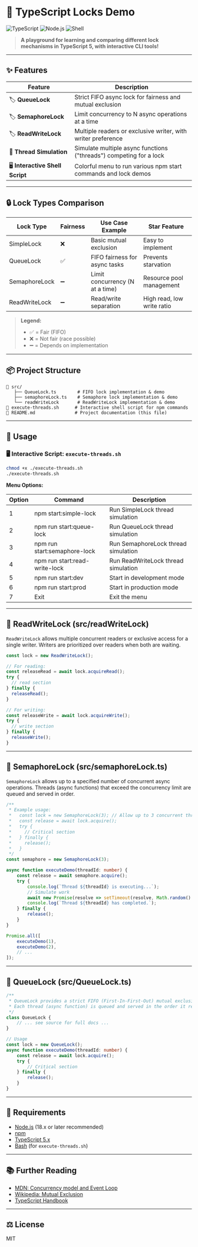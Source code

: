 # 🚦 TypeScript Locks Demo

![TypeScript](https://img.shields.io/badge/TypeScript-5.x-blue?logo=typescript)
![Node.js](https://img.shields.io/badge/Node.js-18.x-green?logo=node.js)
![Shell](https://img.shields.io/badge/Shell-Bash-informational?logo=gnu-bash)

> **A playground for learning and comparing different lock mechanisms in TypeScript 5, with interactive CLI tools!**

---

## ✨ Features

| Feature                        | Description                                                                 |
|------------------------------- |-----------------------------------------------------------------------------|
| 🏷️ **QueueLock**              | Strict FIFO async lock for fairness and mutual exclusion                     |
| 🏷️ **SemaphoreLock**          | Limit concurrency to N async operations at a time                            |
| 🏷️ **ReadWriteLock**          | Multiple readers or exclusive writer, with writer preference                 |
| 🧵 **Thread Simulation**       | Simulate multiple async functions ("threads") competing for a lock           |
| 🖥️ **Interactive Shell Script**| Colorful menu to run various npm start commands and lock demos               |

---

## 🔒 Lock Types Comparison

| Lock Type      | Fairness | Use Case Example                | Star Feature                |
|----------------|----------|---------------------------------|-----------------------------|
| SimpleLock     | ❌        | Basic mutual exclusion          | Easy to implement           |
| QueueLock      | ✅        | FIFO fairness for async tasks   | Prevents starvation         |
| SemaphoreLock  | ➖        | Limit concurrency (N at a time) | Resource pool management    |
| ReadWriteLock  | ➖        | Read/write separation           | High read, low write ratio  |

> **Legend:**
> - ✅ = Fair (FIFO)
> - ❌ = Not fair (race possible)
> - ➖ = Depends on implementation

---

## 📦 Project Structure

```text
📁 src/
   ├── QueueLock.ts        # FIFO lock implementation & demo
   ├── semaphoreLock.ts    # Semaphore lock implementation & demo
   └── readWriteLock       # ReadWriteLock implementation & demo
📄 execute-threads.sh      # Interactive shell script for npm commands
📄 README.md               # Project documentation (this file)
```

---

## 🔗 Usage

### 🖥️ Interactive Script: `execute-threads.sh`

```bash
chmod +x ./execute-threads.sh
./execute-threads.sh
```

**Menu Options:**

| Option | Command                        | Description                            |
|--------|--------------------------------|----------------------------------------|
| 1      | npm start:simple-lock          | Run SimpleLock thread simulation       |
| 2      | npm run start:queue-lock       | Run QueueLock thread simulation        |
| 3      | npm run start:semaphore-lock   | Run SemaphoreLock thread simulation    |
| 4      | npm run start:read-write-lock  | Run ReadWriteLock thread simulation    |
| 5      | npm run start:dev              | Start in development mode              |
| 6      | npm run start:prod             | Start in production mode               |
| 7      | Exit                           | Exit the menu                          |

---

## 🧩 ReadWriteLock (src/readWriteLock)

`ReadWriteLock` allows multiple concurrent readers or exclusive access for a single writer. Writers are prioritized over readers when both are waiting.

```typescript
const lock = new ReadWriteLock();

// For reading:
const releaseRead = await lock.acquireRead();
try {
  // read section
} finally {
  releaseRead();
}

// For writing:
const releaseWrite = await lock.acquireWrite();
try {
  // write section
} finally {
  releaseWrite();
}
```

---

## 🧩 SemaphoreLock (src/semaphoreLock.ts)

`SemaphoreLock` allows up to a specified number of concurrent async operations. Threads (async functions) that exceed the concurrency limit are queued and served in order.

```typescript
/**
 * Example usage:
 *   const lock = new SemaphoreLock(3); // Allow up to 3 concurrent threads
 *   const release = await lock.acquire();
 *   try {
 *     // Critical section
 *   } finally {
 *     release();
 *   }
 */
const semaphore = new SemaphoreLock(3);

async function executeDemo(threadId: number) {
    const release = await semaphore.acquire();
    try {
        console.log(`Thread ${threadId} is executing...`);
        // Simulate work
        await new Promise(resolve => setTimeout(resolve, Math.random() * 990 + 10));
        console.log(`Thread ${threadId} has completed.`);
    } finally {
        release();
    }
}

Promise.all([
    executeDemo(1),
    executeDemo(2),
    // ...
]);
```

---

## 🧩 QueueLock (src/QueueLock.ts)

```typescript
/**
 * QueueLock provides a strict FIFO (First-In-First-Out) mutual exclusion lock for async operations.
 * Each thread (async function) is queued and served in the order it requested the lock.
 */
class QueueLock {
    // ... see source for full docs ...
}

// Usage
const lock = new QueueLock();
async function executeDemo(threadId: number) {
    const release = await lock.acquire();
    try {
        // Critical section
    } finally {
        release();
    }
}
```

---

## 📝 Requirements

- [Node.js](https://nodejs.org/) (18.x or later recommended)
- [npm](https://www.npmjs.com/)
- [TypeScript 5.x](https://www.typescriptlang.org/)
- [Bash](https://www.gnu.org/software/bash/) (for `execute-threads.sh`)

---

## 📚 Further Reading

- [MDN: Concurrency model and Event Loop](https://developer.mozilla.org/en-US/docs/Web/JavaScript/EventLoop)
- [Wikipedia: Mutual Exclusion](https://en.wikipedia.org/wiki/Mutual_exclusion)
- [TypeScript Handbook](https://www.typescriptlang.org/docs/)

---

## ⚖️ License

MIT

